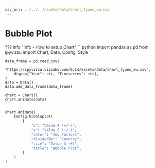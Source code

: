 ```yaml
---
csv_url: ../../../assets/data/chart_types_eu.csv
---
```


# Bubble Plot

<div id="example_01"></div>

??? info "Info - How to setup Chart"
    ```python
    import pandas as pd
    from ipyvizzu import Chart, Data, Config, Style

    data_frame = pd.read_csv(
        "https://ipyvizzu.vizzuhq.com/0.14/assets/data/chart_types_eu.csv",
        dtype={"Year": str, "Timeseries": str},
    )
    data = Data()
    data.add_data_frame(data_frame)

    chart = Chart()
    chart.animate(data)
    ```

```python
chart.animate(
    Config.bubbleplot(
        {
            "x": "Value 4 (+/-)",
            "y": "Value 5 (+/-)",
            "color": "Joy factors",
            "dividedBy": "Country",
            "size": "Value 3 (+)",
            "title": "Bubble Plot",
        }
    )
)
```

<script src="./24_C_C_bubbleplot.js"></script>
